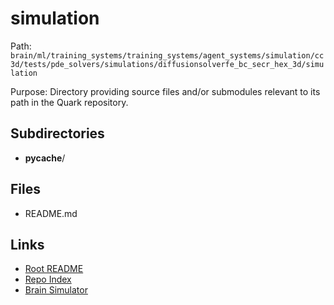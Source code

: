 # simulation

Path: `brain/ml/training_systems/training_systems/agent_systems/simulation/cc3d/tests/pde_solvers/simulations/diffusionsolverfe_bc_secr_hex_3d/simulation`

Purpose: Directory providing source files and/or submodules relevant to its path in the Quark repository.

## Subdirectories
- __pycache__/

## Files
- README.md

## Links
- [Root README](../../../../../../../../../../../README.md)
- [Repo Index](../../../../../../../../../../../repo_index.json)
- [Brain Simulator](../../../../../../../../../../../brain/architecture/brain_simulator.py)
